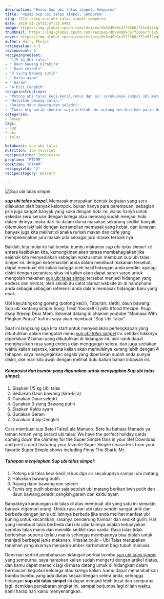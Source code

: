 ```yaml
---
description: "Resep Sup ubi talas simpel, Sempurna"
title: "Resep Sup ubi talas simpel, Sempurna"
slug: 1974-resep-sup-ubi-talas-simpel-sempurna
date: 2020-11-16T21:57:25.649Z
image: https://img-global.cpcdn.com/recipes/db8e49b9ca7f2866/751x532cq70/sup-ubi-talas-simpel-foto-resep-utama.jpg
thumbnail: https://img-global.cpcdn.com/recipes/db8e49b9ca7f2866/751x532cq70/sup-ubi-talas-simpel-foto-resep-utama.jpg
cover: https://img-global.cpcdn.com/recipes/db8e49b9ca7f2866/751x532cq70/sup-ubi-talas-simpel-foto-resep-utama.jpg
author: Harry Phelps
ratingvalue: 4.3
reviewcount: 8
recipeingredient:
- "1/5 kg Ubi talas"
- " Daun bawang kirakira"
- " Daun seledri"
- "3 siung Bawang putih"
- " Kaldu ayam"
- " Garam"
- "4 biji Cengkih"
recipeinstructions:
- "Potong ubi talas keci-kecil,rebus dgn air secukupnya sampai ubi matang"
- "Haluskan bawang putih."
- "Rajang daun bawang dan seledri"
- "Tumis brg putih sbentar saja.setelah ubi matang berikan bwh putih dan daun bawang,seledri,cengkih,garam dan kaldu ayam"
categories:
- Resep
tags:
- sup
- ubi
- talas

katakunci: sup ubi talas 
nutrition: 156 calories
recipecuisine: Indonesian
preptime: "PT19M"
cooktime: "PT48M"
recipeyield: "2"
recipecategory: Dessert

---
```



![Sup ubi talas simpel](https://img-global.cpcdn.com/recipes/db8e49b9ca7f2866/751x532cq70/sup-ubi-talas-simpel-foto-resep-utama.jpg)

<b><i>sup ubi talas simpel</i></b>, Memasak merupakan bentuk kegiatan yang seru dilakukan oleh banyak kelompok. bukan hanya para perempuan, sebagian pria juga sangat banyak yang suka dengan hobi ini. walau hanya untuk sekedar seru seruan dengan kolega atau memang sudah menjadi hobi dalam dirinya. maka dari itu dalam dunia masakan sekarang sedikit banyak ditemukan laki laki dengan ketrampilan memasak yang hebat, dan lumayan banyak juga kita melihat di aneka rumah makan dan cafe yang mempekerjakan juru masak pria sebagai juru masak terbaik nya.

Baiklah, kita mulai ke hal bumbu bumbu makanan <i>sup ubi talas simpel</i>. di antara kesibukan kita, kemungkinan akan terasa membahagiakan jika sejenak kita menyediakan sebagian waktu untuk membuat sup ubi talas simpel ini. dengan keberhasilan anda dalam membuat makanan tersebut, dapat membuat diri kalian bangga oleh hasil hidangan anda sendiri. apalagi disini dengan perantara situs ini kalian akan dapat saran saran untuk mengolah makanan <u>sup ubi talas simpel</u> tersebut menjadi hidangan yang endess dan nikmat, oleh sebab itu catat alamat website ini di handphone anda sebagai sebagian referensi anda dalam memasak hidangan baru yang enak.

Ubi kayu/singkong goreng (potong kecil), Taburan: sledri, daun bawang. Sup ubi kentang simple Song: Treat Yourself-Dyalla #food #recipe. #sup #sop #resep Dear Mom. Selamat datang di channel youtube &#34;Momasa With Pingkan Pirasa&#34; kali ini saya akan membuat &#34;Sop Ubi Talas&#34;.


Saat ini langsung saja kita start untuk menyediakan perlengkapan yang dibutuhkan dalam mengolah menu <u><i>sup ubi talas simpel</i></u> ini. setidak tidaknya diperlukan <b>7</b> bahan yang dibutuhkan di hidangan ini. biar nanti dapat menghasilkan rasa yang endess dan menggugah selera. dan juga sediakan waktu kalian sejenak, karena kalian akan memulainya kurang lebih dengan <b>4</b> tahapan. saya menginginkan segala yang diperlukan sudah anda punyai disini, oke mari kita awali dengan melihat dulu bahan bahan dibawah ini.

<!--inarticleads1-->

##### Komposisi dan bumbu yang digunakan untuk menyiapkan Sup ubi talas simpel:

1. Siapkan 1/5 kg Ubi talas
1. Sediakan  Daun bawang (kira-kira)
1. Gunakan  Daun seledri
1. Gunakan 3 siung Bawang putih
1. Siapkan  Kaldu ayam
1. Gunakan  Garam
1. Gunakan 4 biji Cengkih


Cara membuat sup Bete (Talas) ala Manado. Bete itu bahasa Manado ya teman teman yang berarti ubi talas. We have the perfect holiday cards coming down the chimney for the Super Simple fans in your life! Download and print a card featuring your favorite Super Simple characters from your favorite Super Simple shows including Finny The Shark, Mr. 

<!--inarticleads2-->

##### Tahapan menyiapkan Sup ubi talas simpel:

1. Potong ubi talas keci-kecil,rebus dgn air secukupnya sampai ubi matang
1. Haluskan bawang putih.
1. Rajang daun bawang dan seledri
1. Tumis brg putih sbentar saja.setelah ubi matang berikan bwh putih dan daun bawang,seledri,cengkih,garam dan kaldu ayam


Banyaknya kandungan ubi talas di atas membuat ubi yang satu ini semakin banyak digemari orang. Untuk rasa dari ubi talas sendiri sangat unik dan berbeda dengan jenis ubi lainnya berbeda jika anda melihat manfaat ubi kuning untuk kecantikan, rasanya cenderung hambar dan sedikit gurih. Hal yang membuat talas berbeda dari ubi jalar lainnya adalah kebanyakan varietas talas manis dan memiliki sedikit rasa vanila. Rasa talas tidak berlebihan sepertu terlalu manis sehingga membuatnya bisa diolah untuk menjadi berbagai jenis makanan. Khasiat.co.id - Ubi Talas merupakan tanaman yang akarnya menjadi sumber karbohidrat bagi tubuh manusia. 

Demikian sedikit pembahasan hidangan perihal bumbu <u>sup ubi talas simpel</u> yang sempurna. saya harapkan kalian sudah mengerti dengan artikel diatas, dan kamu dapat meracik lagi di masa datang untuk di hidangkan dalam bermacam kegiatan keluarga atau kolega kalian. kamu dapat menambahkan bumbu bumbu yang ada diatas sesuai dengan selera anda, sehingga hidangan <b>sup ubi talas simpel</b> ini dapat menjadi lebih lezat dan sempurna lagi. demikian penjabaran singkat ini, sampai berjumpa lagi di lain waktu. kami harap hari kamu menyenangkan.
